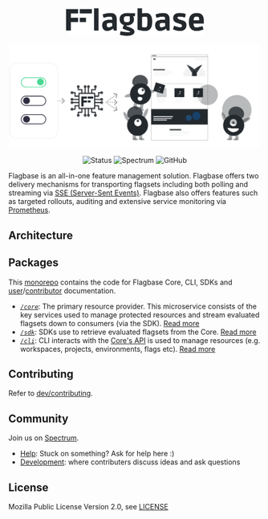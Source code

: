 <center>
  <img width="275px" src="./docs/assets/img/banner-dark.svg" />
  <p><img width="500px"  src="./docs/assets/img/readme-banner.svg" /></p>
  <p>

![Status](https://img.shields.io/static/v1?label=status&message=initialising&color=yellow
)
![Spectrum](https://img.shields.io/static/v1?label=community&message=spectrum.chat/flagbase&color=green
)
![GitHub](https://img.shields.io/github/license/flagbase/flagbase)

  </p>
</center>

Flagbase is an all-in-one feature management solution. Flagbase offers two delivery mechanisms for transporting flagsets including both polling and streaming via [SSE (Server-Sent Events)](https://developer.mozilla.org/en-US/docs/Web/API/Server-sent_events/Using_server-sent_events). Flagbase also offers features such as targeted rollouts, auditing and extensive service monitoring via [Prometheus](https://prometheus.io).

## Architecture

## Packages
This [monorepo](https://en.wikipedia.org/wiki/Monorepo) contains the code for Flagbase Core, CLI, SDKs and [user](./docs/README.md)/[contributor](./dev/README.md) documentation.
* *[`/core`](./core/README.md)*: The primary resource provider. This microservice consists of the key services used to manage protected resources and stream evaluated flagsets down to consumers (via the SDK). [Read more](./core/README.md)
* *[`/sdk`](./sdk/README.md)*: SDKs use to retrieve evaluated flagsets from the Core. [Read more](./sdk/README.md)
* *[`/cli`](./cli/README.md)*: CLI interacts with the [Core's API](https://flagbase.com/docs/api) is used to manage resources (e.g. workspaces, projects, environments, flags etc). [Read more](./cli/README.md)

## Contributing
Refer to [dev/contributing](./dev/contributing/1_overview.md).

## Community
Join us on [Spectrum](https://spectrum.chat/flagbase).
* [Help](https://spectrum.chat/flagbase/help): Stuck on something? Ask for help here :)
* [Development](https://spectrum.chat/flagbase/dev): where contributers discuss ideas and ask questions

## License
Mozilla Public License Version 2.0, see [LICENSE](./LICENSE)
